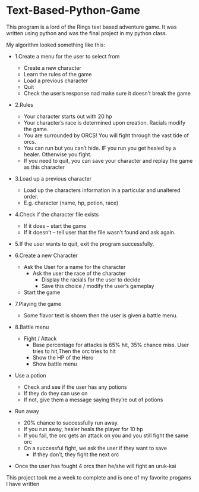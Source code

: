 # Text-Based-Python-Game
This program is a lord of the Rings text based adventure game.
It was written using python and was the final project in my python class.

My algorithm looked something like this:
- 1.Create a menu for the user to select from
	- Create a new character
	- Learn the rules of the game
	- Load a previous character
  - Quit
  - Check the user’s response nad make sure it doesn’t break the game
  
- 2.Rules
  - Your character starts out with 20 hp
  - Your character’s race is determined upon creation.  Racials modify the game.
  - You are surrounded by ORCS!  You will fight through the vast tide of orcs. 
  - You can run but you can’t hide.  IF you run you get healed by a healer.  Otherwise you fight.
  - If you need to quit, you can save your character and replay the game as this character
- 3.Load up a previous character
	- Load up the characters information in a particular and unaltered order.
	- E.g. character (name, hp, potion, race)
- 4.Check if the character file exists
  - If it does – start the game
  - If it doesn’t – tell user that the file wasn’t found and ask again. 
- 5.If the user wants to quit, exit the program successfully.
- 6.Create a new Character
  - Ask the User for a name for the character
	- Ask the user the race of the character
	  - Display the racials for the user to decide
	  - Save this choice / modify the user’s gameplay
  - Start the game
- 7.Playing the game
  - Some flavor text is shown then the user is given a battle menu.
- 8.Battle menu
  - Fight / Attack
	  - Base percentage for attacks is 65% hit, 35% chance miss. User tries to hit,Then the orc tries to hit
	  - Show the HP of the Hero
	  - Show battle menu
    
 - Use a potion
   - Check and see if the user has any potions
   - If they do they can use on
   - If not, give them a message saying they’re out of potions
   
 - Run away 
   - 20% chance to successfully run away.
   - If you run away, healer heals the player for 10 hp
   - If you fail, the orc gets an attack on you and you still fight the same orc
    - On a successful fight, we ask the user if they want to save
	   - If they don’t, they fight the next orc
  - Once the user has fought 4 orcs then he/she will fight an uruk-kai 



This project took me a week to complete and is one of my favorite progams I have written

    


